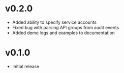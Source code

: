 # v0.2.0

* Added ability to specify service accounts
* Fixed bug with parsing API groups from audit events
* Added demo logs and examples to documentation

# v0.1.0

* Initial release
